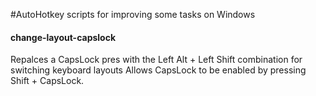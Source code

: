 #AutoHotkey scripts for improving some tasks on Windows

#### change-layout-capslock 

Repalces a CapsLock pres with the Left Alt + Left Shift combination for switching keyboard layouts
Allows CapsLock to be enabled by pressing Shift + CapsLock.
